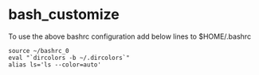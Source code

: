 # bash_customize
To use the above bashrc configuration add below lines to $HOME/.bashrc
```
source ~/bashrc_0
eval "`dircolors -b ~/.dircolors`"
alias ls='ls --color=auto'

```
